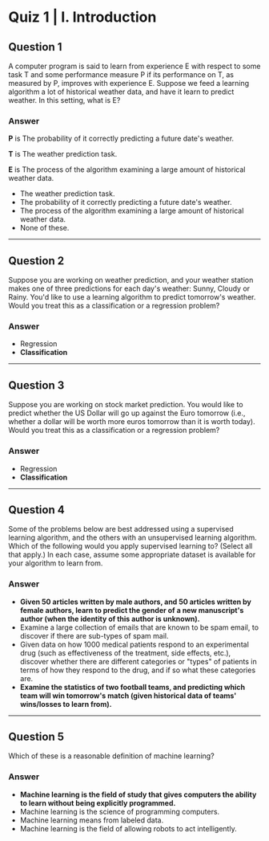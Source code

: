 # Quiz 1 | I. Introduction

## Question 1

A computer program is said to learn from experience E with respect to some task T and some performance measure P if its performance on T, as measured by P, improves with experience E. Suppose we feed a learning algorithm a lot of historical weather data, and have it learn to predict weather. In this setting, what is E?

### Answer

**P** is The probability of it correctly predicting a future date's weather.

**T** is The weather prediction task.

**E** is The process of the algorithm examining a large amount of historical weather data.

* The weather prediction task.
* The probability of it correctly predicting a future date's weather. 
* The process of the algorithm examining a large amount of historical weather data.
* None of these.

---

## Question 2

Suppose you are working on weather prediction, and your weather station makes one of three predictions for each day's weather: Sunny, Cloudy or Rainy. You'd like to use a learning algorithm to predict tomorrow's weather. Would you treat this as a classification or a regression problem?

### Answer

* Regression
* **Classification**

---

## Question 3

Suppose you are working on stock market prediction. You would like to predict whether the US Dollar will go up against the Euro tomorrow (i.e., whether a dollar will be worth more euros tomorrow than it is worth today). Would you treat this as a classification or a regression problem?

### Answer

* Regression
* **Classification**

---

## Question 4

Some of the problems below are best addressed using a supervised learning algorithm, and the others with an unsupervised learning algorithm. Which of the following would you apply supervised learning to? (Select all that apply.) In each case, assume some appropriate dataset is available for your algorithm to learn from.

### Answer

* **Given 50 articles written by male authors, and 50 articles written by female authors, learn to predict the gender of a new manuscript's author (when the identity of this author is unknown).**
* Examine a large collection of emails that are known to be spam email, to discover if there are sub-types of spam mail.
* Given data on how 1000 medical patients respond to an experimental drug (such as effectiveness of the treatment, side effects, etc.), discover whether there are different categories or "types" of patients in terms of how they respond to the drug, and if so what these categories are.
* **Examine the statistics of two football teams, and predicting which team will win tomorrow's match (given historical data of teams' wins/losses to learn from).**

---

## Question 5

Which of these is a reasonable definition of machine learning?

### Answer

* **Machine learning is the field of study that gives computers the ability to learn without being explicitly programmed.**
* Machine learning is the science of programming computers.
* Machine learning means from labeled data.
* Machine learning is the field of allowing robots to act intelligently.